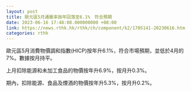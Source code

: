 ```yaml
---
layout: post
title: 歐元區5月通脹率按年回落至6.1%　符合預期
date: 2023-06-16 17:48:08.000000000 +08:00
link: https://news.rthk.hk/rthk/ch/component/k2/1705141-20230616.htm
categories: rthk
---
```


歐元區5月消費物價調和指數(HICP)按年升6.1%，符合市場預期，並低於4月的7%。數據按月持平。

上月扣除能源和未加工食品的物價按年升6.9%，按月升0.3%。

期內，扣除能源、食品及煙酒的物價按年升5.3%，按月升0.2%。

